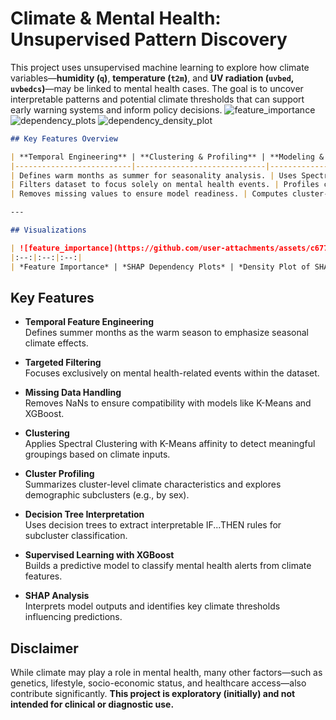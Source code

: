 # Climate & Mental Health: Unsupervised Pattern Discovery
This project uses unsupervised machine learning to explore how climate variables—**humidity (`q`)**, **temperature (`t2m`)**, and **UV radiation (`uvbed`, `uvbedcs`)**—may be linked to mental health cases. The goal is to uncover interpretable patterns and potential climate thresholds that can support early warning systems and inform policy decisions.
![feature_importance](https://github.com/user-attachments/assets/c6777132-cc91-469e-8066-559b3baa23e3)
![dependency_plots](https://github.com/user-attachments/assets/42952aad-0eb5-4076-8c8b-9398431a8325)
![dependency_density_plot](https://github.com/user-attachments/assets/d3463516-7c86-469f-9766-a434ff43a2a4)


```markdown
## Key Features Overview

| **Temporal Engineering** | **Clustering & Profiling** | **Modeling & Interpretation** |
|--------------------------|-----------------------------|-------------------------------|
| Defines warm months as summer for seasonality analysis. | Uses Spectral Clustering + K-Means to identify mental health patterns linked to climate. | Builds XGBoost model and interprets with SHAP values and decision trees. |
| Filters dataset to focus solely on mental health events. | Profiles clusters and demographic subclusters. | Extracts IF...THEN rules from decision tree for transparency. |
| Removes missing values to ensure model readiness. | Computes cluster-wise climate stats for policy insight. | Identifies climate thresholds using SHAP dependency plots. |

---

## Visualizations

| ![feature_importance](https://github.com/user-attachments/assets/c6777132-cc91-469e-8066-559b3baa23e3) | ![dependency_plots](https://github.com/user-attachments/assets/42952aad-0eb5-4076-8c8b-9398431a8325) | ![dependency_density_plot](https://github.com/user-attachments/assets/d3463516-7c86-469f-9766-a434ff43a2a4) |
|:--:|:--:|:--:|
| *Feature Importance* | *SHAP Dependency Plots* | *Density Plot of SHAP Thresholds* |
```

## Key Features
- **Temporal Feature Engineering**  
  Defines summer months as the warm season to emphasize seasonal climate effects.

- **Targeted Filtering**  
  Focuses exclusively on mental health-related events within the dataset.
- **Missing Data Handling**  
  Removes NaNs to ensure compatibility with models like K-Means and XGBoost.
- **Clustering**  
  Applies Spectral Clustering with K-Means affinity to detect meaningful groupings based on climate inputs.
- **Cluster Profiling**  
  Summarizes cluster-level climate characteristics and explores demographic subclusters (e.g., by sex).
- **Decision Tree Interpretation**  
  Uses decision trees to extract interpretable IF...THEN rules for subcluster classification.
- **Supervised Learning with XGBoost**  
  Builds a predictive model to classify mental health alerts from climate features.
- **SHAP Analysis**  
  Interprets model outputs and identifies key climate thresholds influencing predictions.

## Disclaimer

While climate may play a role in mental health, many other factors—such as genetics, lifestyle, socio-economic status, and healthcare access—also contribute significantly. **This project is exploratory (initially) and not intended for clinical or diagnostic use.**
